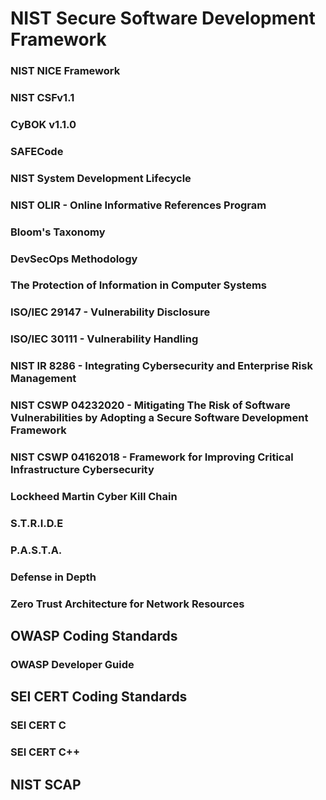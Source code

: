 
# NIST Secure Software Development Framework
### NIST NICE Framework
### NIST CSFv1.1
### CyBOK v1.1.0
### SAFECode
### NIST System Development Lifecycle
### NIST OLIR - Online Informative References Program
### Bloom's Taxonomy
### DevSecOps Methodology
### The Protection of Information in Computer Systems
### ISO/IEC 29147 - Vulnerability Disclosure
### ISO/IEC 30111 - Vulnerability Handling
### NIST IR 8286 - Integrating Cybersecurity and Enterprise Risk Management
### NIST CSWP 04232020 - Mitigating The Risk of Software Vulnerabilities by Adopting a Secure Software Development Framework
### NIST CSWP 04162018 - Framework for Improving Critical Infrastructure Cybersecurity
### Lockheed Martin Cyber Kill Chain
### S.T.R.I.D.E
### P.A.S.T.A.
### Defense in Depth
### Zero Trust Architecture for Network Resources
## OWASP Coding Standards
### OWASP Developer Guide
## SEI CERT Coding Standards
### SEI CERT C
### SEI CERT C++
## NIST SCAP
